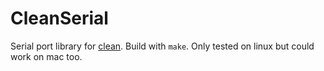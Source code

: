 # CleanSerial

Serial port library for [clean](http://clean.cs.ru.nl). Build with `make`. Only
tested on linux but could work on mac too.
